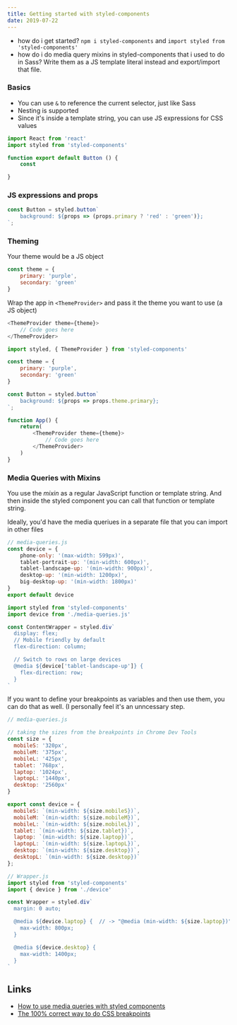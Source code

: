 ```yaml
---
title: Getting started with styled-components
date: 2019-07-22
---
```


- how do i get started? `npm i styled-components` and `import styled from 'styled-components'`
- how do i do media query mixins in styled-components that i used to do in Sass? Write them as a JS template literal instead and export/import that file.




### Basics

- You can use `&` to reference the current selector, just like Sass
- Nesting is supported
- Since it's inside a template string, you can use JS expressions for CSS values

```js
import React from 'react'
import styled from 'styled-components'

function export default Button () {
	const 

}
```

### JS expressions and props

```js
const Button = styled.button`
	background: ${props => (props.primary ? 'red' : 'green')};
`;
```

### Theming

Your theme would be a JS object

```js
const theme = {
	primary: 'purple',
	secondary: 'green'
}
```

Wrap the app in `<ThemeProvider>` and pass it the theme you want to use (a JS object)

```js
<ThemeProvider theme={theme}>
	// Code goes here
</ThemeProvider>
```

```js
import styled, { ThemeProvider } from 'styled-components'

const theme = {
	primary: 'purple',
	secondary: 'green'
}

const Button = styled.button`
	background: ${props => props.theme.primary};
`;

function App() {
	return(
		<ThemeProvider theme={theme}>
			// Code goes here
		</ThemeProvider>
	)
}
```

### Media Queries with Mixins

You use the _mixin_ as a regular JavaScript function or template string. And then inside the styled component you can call that function or template string.

Ideally, you'd have the media queriues in a separate file that you can import in other files

```js
// media-queries.js
const device = {
	phone-only: '(max-width: 599px)',
	tablet-portrait-up: '(min-width: 600px)',
	tablet-landscape-up: '(min-width: 900px)',
	desktop-up: '(min-width: 1200px)',
	big-desktop-up: '(min-width: 1800px)'
}
export default device
```

```js
import styled from 'styled-components'
import device from './media-queries.js'

const ContentWrapper = styled.div`
  display: flex;
  // Mobile friendly by default
  flex-direction: column;

  // Switch to rows on large devices
  @media ${device['tablet-landscape-up']} {
    flex-direction: row;
  }
`
```

If you want to define your breakpoints as variables and then use them, you can do that as well. (I personally feel it's an unncessary step.

```js
// media-queries.js

// taking the sizes from the breakpoints in Chrome Dev Tools
const size = {
  mobileS: '320px',
  mobileM: '375px',
  mobileL: '425px',
  tablet: '768px',
  laptop: '1024px',
  laptopL: '1440px',
  desktop: '2560px'
}

export const device = {
  mobileS: `(min-width: ${size.mobileS})`,
  mobileM: `(min-width: ${size.mobileM})`,
  mobileL: `(min-width: ${size.mobileL})`,
  tablet: `(min-width: ${size.tablet})`,
  laptop: `(min-width: ${size.laptop})`,
  laptopL: `(min-width: ${size.laptopL})`,
  desktop: `(min-width: ${size.desktop})`,
  desktopL: `(min-width: ${size.desktop})`
};
```

```js
// Wrapper.js
import styled from 'styled-components'
import { device } from './device'

const Wrapper = styled.div`
  margin: 0 auto;

  @media ${device.laptop} {  // -> "@media (min-width: ${size.laptop})" -> "@media (min-width: 1024px)"
    max-width: 800px;
  }

  @media ${device.desktop} {
    max-width: 1400px;
  }
`
```



Links
---

- [How to use media queries with styled components](https://jsramblings.com/2018/02/04/styled-components-media-queries.html)
- [The 100% correct way to do CSS breakpoints](https://www.freecodecamp.org/news/the-100-correct-way-to-do-css-breakpoints-88d6a5ba1862/)